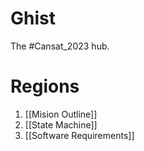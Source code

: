 # Ghist
The #Cansat_2023 hub.

# Regions
1.  [[Mision Outline]]
2.  [[State Machine]]
3.  [[Software Requirements]]